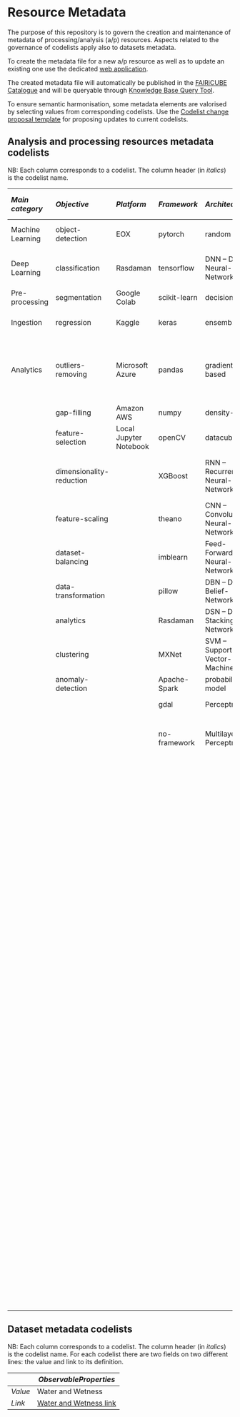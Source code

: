 # Resource Metadata
The purpose of this repository is to govern the creation and maintenance of metadata of processing/analysis (a/p) resources. 
Aspects related to the governance of codelists apply also to datasets metadata. 

To create the metadata file for a new a/p resource as well as to update an existing one use the dedicated [web application](https://fairicube-md.dev.epsilon-italia.it/). 

The created metadata file will automatically be published in the [FAIRiCUBE Catalogue](https://catalog.eoxhub.fairicube.eu/?.language=en) and will be queryable through [Knowledge Base Query Tool](https://fairicube-kb.dev.epsilon-italia.it/query-tool).

To ensure semantic harmonisation, some metadata elements are valorised by selecting values from corresponding codelists. Use the [Codelist change proposal template](https://github.com/FAIRiCUBE/resource-metadata/issues/new?assignees=&labels=&projects=&template=codelist_change_proposal.yml) for proposing updates to current codelists. 


## Analysis and processing resources metadata codelists
NB: Each column corresponds to a codelist. The column header (in *italics*) is the codelist name.

| *Main category* | *Objective* | *Platform* | *Framework* | *Architecture* | *Approach* | *Algorithm* | *Processor* | *OS* | *Use case* | *Conditions for access and use* |
|:----|:----|:----|:----|:----|:----|:----|:----|:----|:----|:----|
|Machine Learning|object-detection|EOX|pytorch|random forest|supervised|Random-Forest-Classifier|cpu|aix|UC1|afl-3.0|
|Deep Learning|classification|Rasdaman|tensorflow|DNN – Deep-Neural-Network |unsupervised|CNN - Convolutional-Neural-Network|gpu|linux|UC2|agpl-3.0|
|Pre-processing|segmentation|Google Colab|scikit-learn|decision-tree|semi-supervised|K-means|tpu|windows|UC3|artistic-2.0|
|Ingestion|regression|Kaggle|keras|ensemble  |reinforcement-learning|Min-max-normalization| |cygwin|UC4|bigscience-bloom-rail-1.0|
|Analytics|outliers-removing|Microsoft Azure|pandas|gradient-based| |DBSCAN - Density-Based-Spatial-Clustering-of-Applications-with-Noise| |darwin|UC5|bigscience-openrail-m|
| |gap-filling|Amazon AWS|numpy|density-based| |Decision-Tree-Classifier| |macOS|common|bsd|
| |feature-selection|Local Jupyter Notebook|openCV|datacubes| |Random-Forest-Regression| | | |bsd-2-clause|
| |dimensionality-reduction| |XGBoost|RNN – Recurrent-Neural-Network| |SGD - classifier – Stochastic-Gradient-Descent| | | |bsd-3-clause|
| |feature-scaling| |theano|CNN – Convolutional-Neural-Network| |KNN – classifier – K-nearest-neighbors| | | |bsd-3-clause-clear|
| |dataset-balancing| |imblearn|Feed-Forward-Neural-Network| |SegNet| | | |bsl-1.0|
| |data-transformation| |pillow|DBN – Deep-Belief-Network| |LeNet| | | |cc|
| |analytics| |Rasdaman|DSN – Deep-Stacking-Network| |Decision-Tree-Regression| | | |cc0-1.0|
| |clustering| |MXNet|SVM – Support-Vector-Machine| |Voting-Classifier| | | |cc-by-2.0|
| |anomaly-detection| |Apache-Spark|probabilistic model| |AdaBoost-Classifier| | | |cc-by-2.5|
| | | |gdal|Perceptron| |AdaBoost-Regression| | | |cc-by-3.0|
| | | |no-framework|Multilayer-Perceptron| |SMOTE – Synthetic-Minority-Oversampling-TEchnique| | | |cc-by-4.0|
| | | | | | |custom-method| | | |cc-by-nc-2.0|
| | | | | | |WCPS| | | |cc-by-nc-3.0|
| | | | | | |Naïve-Bayes| | | |cc-by-nc-4.0|
| | | | | | |Logistic-regression| | | |cc-by-nc-nd-3.0|
| | | | | | |Gaussian-Mixture| | | |cc-by-nc-nd-4.0|
| | | | | | | | | | |cc-by-nc-sa-2.0|
| | | | | | | | | | |cc-by-nc-sa-3.0|
| | | | | | | | | | |cc-by-nc-sa-4.0|
| | | | | | | | | | |cc-by-nd-4.0|
| | | | | | | | | | |cc-by-sa-3.0|
| | | | | | | | | | |cc-by-sa-4.0|
| | | | | | | | | | |creativeml-openrail-m|
| | | | | | | | | | |c-uda|
| | | | | | | | | | |ecl-2.0|
| | | | | | | | | | |epl-1.0|
| | | | | | | | | | |epl-2.0|
| | | | | | | | | | |eupl-1.1|
| | | | | | | | | | |gfdl|
| | | | | | | | | | |gpl|
| | | | | | | | | | |gpl-2.0|
| | | | | | | | | | |gpl-3.0|
| | | | | | | | | | |isc|
| | | | | | | | | | |lgpl|
| | | | | | | | | | |lgpl-2.1|
| | | | | | | | | | |lgpl-3.0|
| | | | | | | | | | |lgpl-lr|
| | | | | | | | | | |mpl-2.0|
| | | | | | | | | | |ms-pl|
| | | | | | | | | | |ncsa|
| | | | | | | | | | |odbl|
| | | | | | | | | | |odc-by|
| | | | | | | | | | |ofl-1.1|
| | | | | | | | | | |openrail|
| | | | | | | | | | |openrail++|
| | | | | | | | | | |osl-3.0|
| | | | | | | | | | |pddl|
| | | | | | | | | | |postgresql|
| | | | | | | | | | |wtfpl|


## Dataset metadata codelists
NB: Each column corresponds to a codelist. The column header (in *italics*) is the codelist name. For each codelist there are two fields on two different lines: the value and link to its definition.


|| *ObservableProperties* |
|---|---|
| *Value* | Water and Wetness |
| *Link* | [Water and Wetness link](https://land.copernicus.eu/en/technical-library/hrl-water-wetness-2018-user-manual/@@download/file) |
